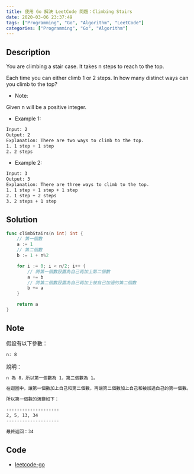 ```yaml
---
title: 使用 Go 解決 LeetCode 問題：Climbing Stairs
date: 2020-03-06 23:37:49
tags: ["Programming", "Go", "Algorithm", "LeetCode"]
categories: ["Programming", "Go", "Algorithm"]
---
```


## Description

You are climbing a stair case. It takes n steps to reach to the top.

Each time you can either climb 1 or 2 steps. In how many distinct ways can you climb to the top?

- Note:

Given n will be a positive integer.

- Example 1:

```bash
Input: 2
Output: 2
Explanation: There are two ways to climb to the top.
1. 1 step + 1 step
2. 2 steps
```

- Example 2:

```bash
Input: 3
Output: 3
Explanation: There are three ways to climb to the top.
1. 1 step + 1 step + 1 step
2. 1 step + 2 steps
3. 2 steps + 1 step
```

## Solution

```go
func climbStairs(n int) int {
	// 第一個數
	a := 1
	// 第二個數
	b := 1 + n%2

	for i := 0; i < n/2; i++ {
		// 將第一個數設置為自己再加上第二個數
		a += b
		// 將第二個數設置為自己再加上被自己加過的第二個數
		b += a
	}

	return a
}
```

## Note

假設有以下參數：

```bash
n: 8
```

說明：

```bash
n 為 8，所以第一個數為 1，第二個數為 1。

在迴圈中，讓第一個數加上自己和第二個數，再讓第二個數加上自己和被加過自己的第一個數。

所以第一個數的演變如下：

--------------------
2, 5, 13, 34
--------------------

最終返回：34
```

## Code

- [leetcode-go](https://github.com/memochou1993/leetcode-go)
